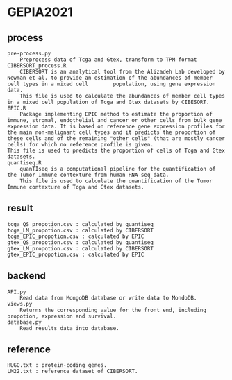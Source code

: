 # GEPIA2021
## process
    pre-process.py
        Preprocess data of Tcga and Gtex, transform to TPM format
    CIBERSORT_process.R
        CIBERSORT is an analytical tool from the Alizadeh Lab developed by Newman et al. to provide an estimation of the abundances of member cell types in a mixed cell        population, using gene expression data.
        This file is used to calculate the abundances of member cell types in a mixed cell population of Tcga and Gtex datasets by CIBESORT.
    EPIC.R
        Package implementing EPIC method to estimate the proportion of immune, stromal, endothelial and cancer or other cells from bulk gene expression data. It is based on reference gene expression profiles for the main non-malignant cell types and it predicts the proportion of these cells and of the remaining "other cells" (that are mostly cancer cells) for which no reference profile is given.
    This file is used to predicts the proportion of cells of Tcga and Gtex datasets.
    quantiseq.R
        quanTIseq is a computational pipeline for the quantification of the Tumor Immune contexture from human RNA-seq data.
        This file is used to calculate the quantification of the Tumor Immune contexture of Tcga and Gtex datasets.
## result
    tcga_QS_propotion.csv : calculated by quantiseq 
    tcga_LM_propotion.csv : calculated by CIBERSORT
    tcga_EPIC_propotion.csv : calculated by EPIC
    gtex_QS_propotion.csv : calculated by quantiseq
    gtex_LM_propotion.csv : calculated by CIBERSORT
    gtex_EPIC_propotion.csv : calculated by EPIC
## backend
    API.py
        Read data from MongoDB database or write data to MondoDB.
    views.py
        Returns the corresponding value for the front end, including propotion, expression and survival.
    database.py
        Read results data into database.
## reference
    HUGO.txt : protein-coding genes.
    LM22.txt : reference dataset of CIBERSORT.
